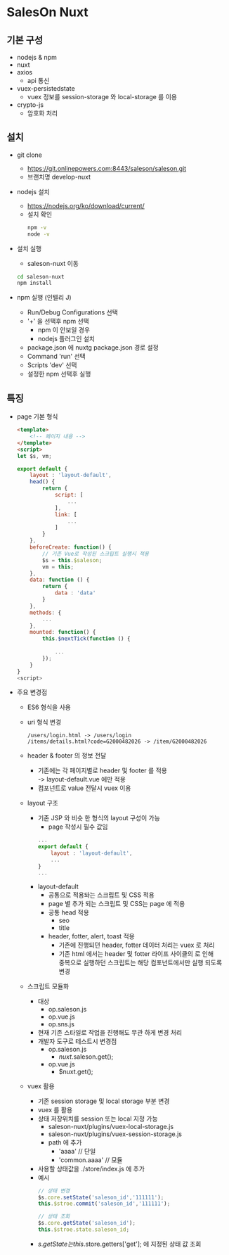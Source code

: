# SalesOn Nuxt
## 기본 구성
- nodejs & npm
- nuxt
- axios
    - api 통신
- vuex-persistedstate
    - vuex 정보를 session-storage 와 local-storage 를 이용
- crypto-js
    - 암호화 처리
## 설치
- git clone
    - https://git.onlinepowers.com:8443/saleson/saleson.git
    - 브랜치명 develop-nuxt

- nodejs 설치
    - https://nodejs.org/ko/download/current/
    - 설치 확인
        ```bash
        npm -v
        node -v
        ```
- 설치 실행
    - saleson-nuxt 이동
    ```bash
    cd saleson-nuxt
    npm install
    ```
- npm 실행 (인텔리 J)
    - Run/Debug Configurations 선택
    - '+' 을 선택후 npm 선택
        - npm 이 안보일 경우
        - nodejs 플러그인 설치
    - package.json 에 nuxtg package.json 경로 설정
    - Command 'run' 선택
    - Scripts 'dev' 선택
    - 설정한 npm 선택후 실행

## 특징
- page 기본 형식
    ```html
    <template>
        <!-- 페이지 내용 -->
    </template>
    <script>
    let $s, vm;

    export default {
        layout : 'layout-default',
        head() {
            return {
                script: [
                    ...
                ],
                link: [
                    ...
                ]
            }
        },
        beforeCreate: function() {
            // 기존 Vue로 작성된 스크립트 실행시 적용
            $s = this.$saleson;
            vm = this;
        },
        data: function () {
            return {
                data : 'data'
            }
        },
        methods: {
            ...
        },
        mounted: function() {
            this.$nextTick(function () {
                
                ...
            });
        }
    }
    <script>
    ```
- 주요 변경점
    - ES6 형식을 사용
    - uri 형식 변경
        ```
        /users/login.html -> /users/login
        /items/details.html?code=G2000482026 -> /item/G2000482026
        ```

    - header & footer 의 정보 전달
        - 기존에는 각 페이지별로 header 및 footer 를 적용</br>
          -> layout-default.vue 에만 적용
        - 컴포넌트로 value 전달시 vuex 이용

    - layout 구조
        - 기존 JSP 와 비슷 한 형식의 layout 구성이 가능
            - page 작성시 필수 값임
            ``` javascript
            ...
            export default {
                layout : 'layout-default',
                ...
            }
            ...
            ```
        - layout-default
            - 공통으로 적용돠는 스크립트 및 CSS 적용
            - page 별 추가 되는 스크립트 및 CSS는 page 에 적용
            - 공통 head 적용
                - seo
                - title
            - header, fotter, alert, toast 적용
                - 기존에 진행되던 header, fotter 데이터 처리는 vuex 로 처리
                - 기존 html 에서는 header 및 fotter 라이프 사이클의 로 인해 <br/>
                  중복으로 실행하던 스크립트는 해당 컴포넌트에서만 실행 되도록 변경
    - 스크립트 모듈화
        - 대상
            - op.saleson.js
            - op.vue.js
            - op.sns.js
        - 현재 기존 스타일로 작업을 진행해도 무관 하게 변경 처리
        - 개발자 도구로 테스트시 변경점
            - op.saleson.js
                - $nuxt.$saleson.get();
            - op.vue.js
                - $nuxt.get();

    - vuex 활용
        - 기존 session storage 및 local storage 부분 변경
        - vuex 를 활용
        - 상태 저장위치를 session 또는 local 지정 가능
            - saleson-nuxt/plugins/vuex-local-storage.js
            - saleson-nuxt/plugins/vuex-session-storage.js
            - path 에 추가
                - 'aaaa' // 단일
                - 'common.aaaa' // 모듈
        - 사용할 상태값을 ./store/index.js 에 추가
        - 예시
            ``` javascript
            // 상태 변경
            $s.core.setState('saleson_id','111111');
            this.$stroe.commit('saleson_id','111111');

            // 상태 조회
            $s.core.getState('saleson_id');
            this.$stroe.state.saleson_id;
            ```
        - $s.getState 는 this.$store.getters['get']; 에 지정된 상태 값 조회

